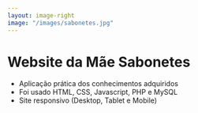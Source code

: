 ```yaml
---
layout: image-right
image: "/images/sabonetes.jpg"
---
```


# Website da Mãe Sabonetes

- Aplicação prática dos conhecimentos adquiridos
- Foi usado HTML, CSS, Javascript, PHP e MySQL
- Site responsivo (Desktop, Tablet e Mobile)

<!--
É este tipo de projetos que o curso de PWDAM devia ter
-->